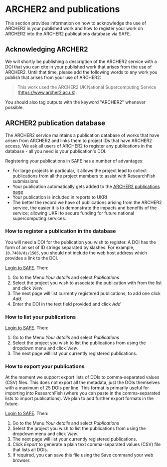 # ARCHER2 and publications

This section provides information on how to acknowledge the use of ARCHER2 in your published work and
how to register your work on ARCHER2 into the ARCHER2 publications database via SAFE.

## Acknowledging ARCHER2

We will shortly be publishing a description of the ARCHER2 service with a DOI that you can cite
in your published work that arises from the use of ARCHER2. Until that time, please add the following
words to any work you publish that arises from your use of ARCHER2:

> This work used the ARCHER2 UK National Supercomputing Service (https://www.archer2.ac.uk).

You should also tag outputs with the keyword "ARCHER2" whenever possible.

## ARCHER2 publication database

The ARCHER2 service maintains a publication database of works that have arisen from ARCHER2 and
links them to project IDs that have ARCHER2 access. We ask all users of ARCHER2 to register any
publications in the database - all you need is your publication's DOI.

Registering your publications in SAFE has a number of advantages:

 - For large projects in particular, it allows the project lead to collect publications from all
   the project members to assist with ResearchFish submissions
 - Your publication automatically gets added to the [ARCHER2 publications page](https://www.archer2.ac.uk/research/publications/)
 - Your publication is included in reports to UKRI
 - The better the record we have of publications arising from the ARCHER2 service, the easier it
   is to demonstrate the impacts and benefits of the service; allowing UKRI to secure funding for
   future national supercomputing services.

### How to register a publication in the database

You will need a DOI for the publication you wish to register. A DOI 
has the form of an set of ID strings separated by slashes. For example,
`10.7488/ds/1505`, you should not include the web host address which
provides a link to the DOI.

[Login to SAFE](https://safe.epcc.ed.ac.uk). Then:

1. Go to the Menu *Your details* and select *Publications* 
2. Select the project you wish to associate the publication with from the list and click *View*.
3. The next page will list currently registered publications, to add one click *Add*.
4. Enter the DOI in the text field provided and click *Add*

### How to list your publications

[Login to SAFE](https://safe.epcc.ed.ac.uk). Then:

1. Go to the Menu *Your details* and select *Publications* 
2. Select the project you wish to list the publications from using the dropdown menu and click *View*.
3. The next page will list your currently registered publications.

### How to export your publications

At the moment we support export lists of DOIs to comma-separated values (CSV) files. This
does not export all the metadata, just the DOIs themselves with a maximum of 25 DOIs per line.
This format is primarily useful for importing into ResearchFish (where you can paste in the
comma-separated lists to import publications). We plan to add further export formats in the future.

[Login to SAFE](https://safe.epcc.ed.ac.uk). Then:

1. Go to the Menu *Your details* and select *Publications* 
2. Select the project you wish to list the publications from using the dropdown menu and click *View*.
3. The next page will list your currently registered publications.
4. Click *Export* to generate a plain text comma-separated values (CSV)   file that lists all DOIs.
5. If required, you can save this file using the Save command your web browser.